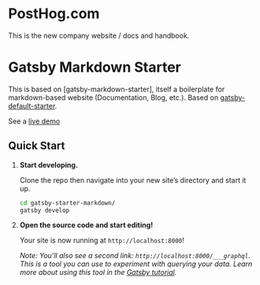 # PostHog.com

This is the new company website / docs and handbook.

# Gatsby Markdown Starter

This is based on [gatsby-markdown-starter], itself a boilerplate for markdown-based website (Documentation, Blog, etc.).  Based on [gatsby-default-starter](https://github.com/gatsbyjs/gatsby-starter-default).

See a [live demo](https://cvluca.github.io/gatsby-starter-markdown)

## Quick Start

1.  **Start developing.**

    Clone the repo then navigate into your new site’s directory and start it up.

    ```sh
    cd gatsby-starter-markdown/
    gatsby develop
    ```

1.  **Open the source code and start editing!**

    Your site is now running at `http://localhost:8000`!
    
    *Note: You'll also see a second link: `http://localhost:8000/___graphql`. This is a tool you can use to experiment with querying your data. Learn more about using this tool in the [Gatsby tutorial](https://www.gatsbyjs.org/tutorial/part-five/#introducing-graphiql).*

